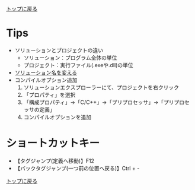 [トップに戻る](../index.md)

# Tips
- ソリューションとプロジェクトの違い
	- ソリューション：プログラム全体の単位
	- プロジェクト：実行ファイル(.exeや.dll)の単位
- [ソリューション名を変える](https://www.atmarkit.co.jp/ait/articles/1804/18/news019.html)
- コンパイルオプション追加
	1. ソリューションエクスプローラーにて、プロジェクトを右クリック
	1. 「プロパティ」を選択
	1. 「構成プロパティ」→「C/C++」→「プリプロセッサ」→「プリプロセッサの定義」
	1. コンパイルオプションを追加

# ショートカットキー
- 【タグジャンプ(定義へ移動)】F12
- 【バックタグジャンプ(一つ前の位置へ戻る)】Ctrl + -

[トップに戻る](../index.md)
